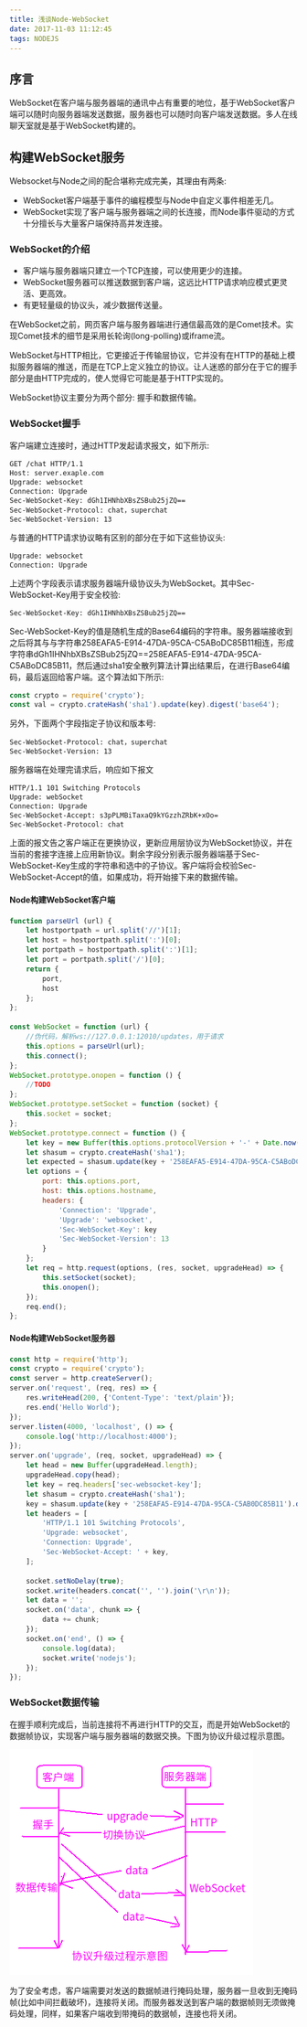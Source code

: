 ```yaml
---
title: 浅谈Node-WebSocket
date: 2017-11-03 11:12:45
tags: NODEJS
---
```


## 序言

WebSocket在客户端与服务器端的通讯中占有重要的地位，基于WebSocket客户端可以随时向服务器端发送数据，服务器也可以随时向客户端发送数据。多人在线聊天室就是基于WebSocket构建的。

<!--more-->

## 构建WebSocket服务

Websocket与Node之间的配合堪称完成完美，其理由有两条:

- WebSocket客户端基于事件的编程模型与Node中自定义事件相差无几。
- WebSocket实现了客户端与服务器端之间的长连接，而Node事件驱动的方式十分擅长与大量客户端保持高并发连接。

### WebSocket的介绍

- 客户端与服务器端只建立一个TCP连接，可以使用更少的连接。
- WebSocket服务器可以推送数据到客户端，这远比HTTP请求响应模式更灵活、更高效。
- 有更轻量级的协议头，减少数据传送量。

在WebSocket之前，网页客户端与服务器端进行通信最高效的是Comet技术。实现Comet技术的细节是采用长轮询(long-polling)或iframe流。

WebSocket与HTTP相比，它更接近于传输层协议，它并没有在HTTP的基础上模拟服务器端的推送，而是在TCP上定义独立的协议。让人迷惑的部分在于它的握手部分是由HTTP完成的，使人觉得它可能是基于HTTP实现的。

WebSocket协议主要分为两个部分: 握手和数据传输。

### WebSocket握手

客户端建立连接时，通过HTTP发起请求报文，如下所示:

```HTTP
GET /chat HTTP/1.1
Host: server.exaple.com
Upgrade: websocket
Connection: Upgrade
Sec-WebSocket-Key: dGh1IHNhbXBsZSBub25jZQ==
Sec-WebSocket-Protocol: chat，superchat
Sec-WebSocket-Version: 13
```

与普通的HTTP请求协议略有区别的部分在于如下这些协议头:

```HTTP
Upgrade: websocket
Connection: Upgrade
```

上述两个字段表示请求服务器端升级协议头为WebSocket。其中Sec-WebSocket-Key用于安全校验: 

```HTTP
Sec-WebSocket-Key: dGh1IHNhbXBsZSBub25jZQ==
```

Sec-WebSocket-Key的值是随机生成的Base64编码的字符串。服务器端接收到之后将其与与字符串258EAFA5-E914-47DA-95CA-C5ABoDC85B11相连，形成字符串dGh1IHNhbXBsZSBub25jZQ==258EAFA5-E914-47DA-95CA-C5ABoDC85B11，然后通过sha1安全散列算法计算出结果后，在进行Base64编码，最后返回给客户端。这个算法如下所示:

```js
const crypto = require('crypto');
const val = crypto.crateHash('sha1').update(key).digest('base64');
```

另外，下面两个字段指定子协议和版本号: 

```HTTP
Sec-WebSocket-Protocol: chat，superchat
Sec-WebSocket-Version: 13
```

服务器端在处理完请求后，响应如下报文

```HTTP
HTTP/1.1 101 Switching Protocols
Upgrade: webSocket
Connection: Upgrade
Sec-WebSocket-Accept: s3pPLMBiTaxaQ9kYGzzhZRbK+xOo=
Sec-WebSocket-Protocol: chat
```

上面的报文告之客户端正在更换协议，更新应用层协议为WebSocket协议，并在当前的套接字连接上应用新协议。剩余字段分别表示服务器端基于Sec-WebSocket-Key生成的字符串和选中的子协议。客户端将会校验Sec-WebSocket-Accept的值，如果成功，将开始接下来的数据传输。

#### Node构建WebSocket客户端

```js
function parseUrl (url) {
    let hostportpath = url.split('//')[1];
    let host = hostportpath.split(':')[0];
    let portpath = hostportpath.split(':')[1];
    let port = portpath.split('/')[0];
    return {
        port,
        host
    };
};

const WebSocket = function (url) {
    //伪代码，解析ws://127.0.0.1:12010/updates，用于请求
    this.options = parseUrl(url);
    this.connect();
};
WebSocket.prototype.onopen = function () {
    //TODO
};
WebSocket.prototype.setSocket = function (socket) {
    this.socket = socket;
};
WebSocket.prototype.connect = function () {
    let key = new Buffer(this.options.protocolVersion + '-' + Date.now()).toString('base64');
    let shasum = crypto.createHash('sha1');
    let expected = shasum.update(key + '258EAFA5-E914-47DA-95CA-C5ABoDC85B11').digest('base64');
    let options = {
        port: this.options.port,
        host: this.options.hostname,
        headers: {
            'Connection': 'Upgrade',
            'Upgrade': 'websocket',
            'Sec-WebSocket-Key': key
            'Sec-WebSocket-Version': 13
        }
    };
    let req = http.request(options, (res, socket, upgradeHead) => {
        this.setSocket(socket);
        this.onopen();
    });
    req.end();
};
```

#### Node构建WebSocket服务器

```js
const http = require('http');
const crypto = require('crypto');
const server = http.createServer();
server.on('request', (req, res) => {
    res.writeHead(200, {'Content-Type': 'text/plain'});
    res.end('Hello World');
});
server.listen(4000, 'localhost', () => {
    console.log('http://localhost:4000');
});
server.on('upgrade', (req, socket, upgradeHead) => {
    let head = new Buffer(upgradeHead.length);
    upgradeHead.copy(head);
    let key = req.headers['sec-websocket-key'];
    let shasum = crypto.createHash('sha1');
    key = shasum.update(key + '258EAFA5-E914-47DA-95CA-C5AB0DC85B11').digest('base64');
    let headers = [
        'HTTP/1.1 101 Switching Protocols',
        'Upgrade: websocket',
        'Connection: Upgrade',
        'Sec-WebSocket-Accept: ' + key,
    ];
    
    socket.setNoDelay(true);
    socket.write(headers.concat('', '').join('\r\n'));
    let data = '';
    socket.on('data', chunk => {
        data += chunk;
    });
    socket.on('end', () => {
        console.log(data);
        socket.write('nodejs');
    });
});
```

### WebSocket数据传输

在握手顺利完成后，当前连接将不再进行HTTP的交互，而是开始WebSocket的数据帧协议，实现客户端与服务器端的数据交换。下图为协议升级过程示意图。

![](/img/websocketprotocol.png)

为了安全考虑，客户端需要对发送的数据帧进行掩码处理，服务器一旦收到无掩码帧(比如中间拦截破坏)，连接将关闭。而服务器发送到客户端的数据帧则无须做掩码处理，同样，如果客户端收到带掩码的数据帧，连接也将关闭。